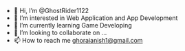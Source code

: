 - 👋 Hi, I’m @GhostRider1122
- 👀 I’m interested in Web Application and App Development
- 🌱 I’m currently learning Game Developing
- 💞️ I’m looking to collaborate on ...
- 📫 How to reach me ghoraianish1@gmail.com

<!---
GhostRider1122/GhostRider1122 is a ✨ special ✨ repository because its `README.md` (this file) appears on your GitHub profile.
You can click the Preview link to take a look at your changes.
--->
